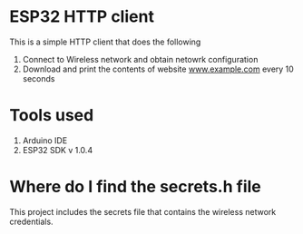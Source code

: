 # ESP32 HTTP client
This is a simple HTTP client that does the following
1. Connect to Wireless network and obtain netowrk configuration
1. Download and print the contents of website www.example.com every 10 seconds

# Tools used
1. Arduino IDE
1. ESP32 SDK v 1.0.4

# Where do I find the secrets.h file
This project includes the secrets file that contains the wireless network credentials. 
